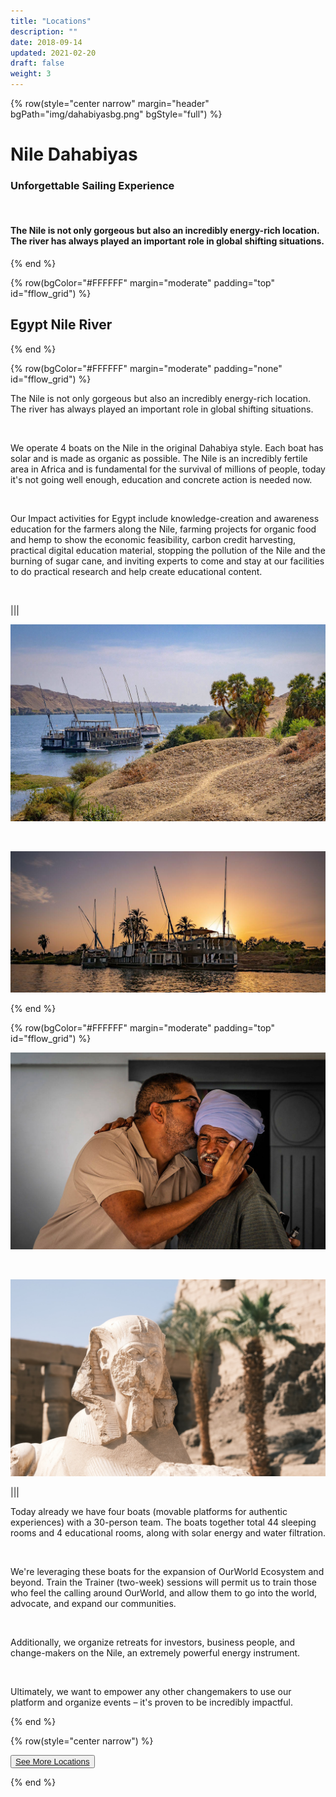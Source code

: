 ```yaml
---
title: "Locations"
description: ""
date: 2018-09-14
updated: 2021-02-20
draft: false
weight: 3
---
```

<!-- section 1 (JP) -->

{% row(style="center narrow" margin="header" bgPath="img/dahabiyasbg.png" bgStyle="full") %}


# Nile Dahabiyas

### Unforgettable Sailing Experience

<br>

#### The Nile is not only gorgeous but also an incredibly energy-rich location. <br>The river has always played an important role in global shifting situations.
{% end %}

<!-- section 1 (JP) -->

{% row(bgColor="#FFFFFF" margin="moderate" padding="top" id="fflow_grid") %}

## Egypt Nile River

{% end %}

{% row(bgColor="#FFFFFF" margin="moderate" padding="none" id="fflow_grid") %}

<p>
The Nile is not only gorgeous but also an incredibly energy-rich location. The river has always played an important role in global shifting situations.
</p>

<br>

<p>
We operate 4 boats on the Nile in the original Dahabiya style. Each boat has solar and is made as organic as possible. The Nile is an incredibly fertile area in Africa and is fundamental for the survival of millions of people, today it's not going well enough, education and concrete action is needed now.
</p>

<br>

<p>
Our Impact activities for Egypt include knowledge-creation and awareness education for the farmers along the Nile, farming projects for organic food and hemp to show the economic feasibility, carbon credit harvesting, practical digital education material, stopping the pollution of the Nile and the burning of sugar cane, and inviting experts to come and stay at our facilities to do practical research and help create educational content.
</p>

<br>

|||

![Nile](img/nilelocation1.jpeg#large)

<br>

![Nile](img/dahabiyas.png#large)

{% end %}

{% row(bgColor="#FFFFFF" margin="moderate" padding="top" id="fflow_grid") %}

![Nile](img/nilelocation3.jpeg)

<br>

![Nile](img/nile_activities.jpg)

|||

<p>
Today already we have four boats (movable platforms for authentic experiences) with a 30-person team. The boats together total 44 sleeping rooms and 4 educational rooms, along with solar energy and water filtration.
</p>

<br>

<p>
We're leveraging these boats for the expansion of OurWorld Ecosystem and beyond. Train the Trainer (two-week) sessions will permit us to train those who feel the calling around OurWorld, and allow them to go into the world, advocate, and expand our communities.</p>

<br>

<p>
Additionally, we organize retreats for investors, business people, and change-makers on the Nile, an extremely powerful energy instrument.
</p>

<br>

<p>
Ultimately, we want to empower any other changemakers to use our platform and organize events – it's proven to be incredibly impactful.
</p>

{% end %}

{% row(style="center narrow") %}

<button>[See More Locations](/locations)</button>

{% end %}